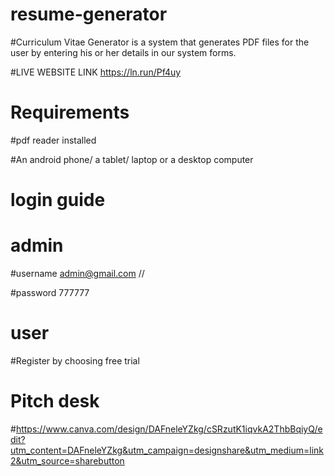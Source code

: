 # resume-generator

#Curriculum Vitae Generator is a system that generates PDF files for the user by entering his or her details in our system forms.

#LIVE WEBSITE LINK https://ln.run/Pf4uy

# Requirements 

#pdf reader installed

#An android phone/ a tablet/ laptop or a desktop computer

# login guide

# admin

#username admin@gmail.com  //

#password 777777

# user

#Register by choosing free trial

# Pitch desk

#https://www.canva.com/design/DAFneleYZkg/cSRzutK1iqvkA2ThbBqiyQ/edit?utm_content=DAFneleYZkg&utm_campaign=designshare&utm_medium=link2&utm_source=sharebutton
